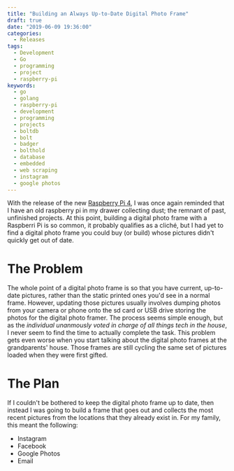 ```yaml
---
title: "Building an Always Up-to-Date Digital Photo Frame"
draft: true
date: "2019-06-09 19:36:00"
categories: 
  - Releases
tags: 
  - Development
  - Go
  - programming
  - project
  - raspberry-pi
keywords:
  - go
  - golang
  - raspberry-pi
  - development
  - programming
  - projects
  - boltdb
  - bolt
  - badger
  - bolthold
  - database
  - embedded
  - web scraping
  - instagram
  - google photos
---
```

With the release of the new [Raspberry Pi 4](https://www.raspberrypi.org/products/raspberry-pi-4-model-b/), I was 
once again reminded that I have an old raspberry pi in my drawer collecting dust; the remnant of past, unfinished
projects.  At this point, building a digital photo frame with a Raspberri Pi is so common, it probably qualifies as
a cliché, but I had yet to find a digital photo frame you could buy (or build) whose pictures didn't quickly get out
of date.

# The Problem

The whole point of a digital photo frame is so that you have current, up-to-date pictures, rather than the static
printed ones you'd see in a normal frame.  However, updating those pictures usually involves dumping photos from your
camera or phone onto the sd card or USB drive storing the photos for the digital photo framer. The process seems
simple enough, but as the *individual unanmously voted in charge of all things tech in the house*, I never seem to find
the time to actually complete the task.  This problem gets even worse when you start talking about the digital photo 
frames at the grandparents' house.  Those frames are still cycling the same set of pictures loaded when they were
first gifted.

# The Plan

If I couldn't be bothered to keep the digital photo frame up to date, then instead I was going to build a frame that 
goes out and collects the most recent pictures from the locations that they already exist in.  For my family, this 
meant the following:

* Instagram
* Facebook
* Google Photos
* Email

